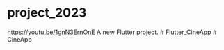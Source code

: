 # project_2023
https://youtu.be/1gnN3ErnOnE
A new Flutter project.
#   F l u t t e r _ C i n e A p p 
 
 #   C i n e A p p 
 
 